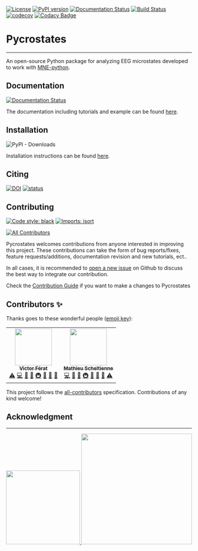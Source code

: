 [![License](https://img.shields.io/badge/License-BSD%203--Clause-blue.svg)](https://opensource.org/licenses/BSD-3-Clause)
[![PyPI version](https://badge.fury.io/py/pycrostates.svg)](https://badge.fury.io/py/pycrostates)
[![Documentation Status](https://readthedocs.org/projects/pycrostates/badge/?version=latest)](https://pycrostates.readthedocs.io/en/latest/?badge=latest)
[![Build Status](https://dev.azure.com/vferat/pycrostates/_apis/build/status/vferat.pycrostates?branchName=main)](https://dev.azure.com/vferat/pycrostates/_build/latest?definitionId=1&branchName=main)
[![codecov](https://codecov.io/gh/vferat/pycrostates/branch/master/graph/badge.svg?token=47COGGCGX8)](https://codecov.io/gh/vferat/pycrostates)
[![Codacy Badge](https://app.codacy.com/project/badge/Grade/029e425f90614943b0a944e03922b637)](https://www.codacy.com/gh/vferat/pycrostates/dashboard?utm_source=github.com&amp;utm_medium=referral&amp;utm_content=vferat/pycrostates&amp;utm_campaign=Badge_Grade)

# Pycrostates
---

An open-source Python package for analyzing EEG microstates developed to work with [MNE-python](https://mne.tools/stable/index.html).

## Documentation
[![Documentation Status](https://readthedocs.org/projects/pycrostates/badge/?version=latest)](https://pycrostates.readthedocs.io/en/latest/?badge=latest)

The documentation including tutorials and example can be found [here](https://pycrostates.readthedocs.io/en/latest/).


## Installation
![PyPI - Downloads](https://img.shields.io/pypi/dm/pycrostates)

Installation instructions can be found [here](https://pycrostates.readthedocs.io/en/master/install.html).

## Citing
[![DOI](https://zenodo.org/badge/DOI/10.5281/zenodo.6642589.svg)](https://doi.org/10.5281/zenodo.6642589)
[![status](https://joss.theoj.org/papers/be7e10c061e28f5694cb7366aef445a3/status.svg)](https://joss.theoj.org/papers/be7e10c061e28f5694cb7366aef445a3)


## Contributing
[![Code style: black](https://img.shields.io/badge/code%20style-black-000000.svg)](https://github.com/psf/black)
[![Imports: isort](https://img.shields.io/badge/%20imports-isort-%231674b1?style=flat&labelColor=ef8336)](https://pycqa.github.io/isort/)
<!-- ALL-CONTRIBUTORS-BADGE:START - Do not remove or modify this section -->
[![All Contributors](https://img.shields.io/badge/all_contributors-2-orange.svg?style=flat-square)](#contributors-)
<!-- ALL-CONTRIBUTORS-BADGE:END -->

Pycrostates welcomes contributions from anyone interested in improving this project. These contributions can take the form of bug reports/fixes, feature requests/additions, documentation revision and new tutorials, ect..

In all cases, it is recommended to [open a new issue](https://github.com/vferat/pycrostates/issues/new/choose) on Github to discuss the best way to integrate our contribution.

Check the [Contribution Guide](https://github.com/vferat/pycrostates/blob/main/CONTRIBUTING.md) if you want to make a changes to Pycrostates

## Contributors ✨

Thanks goes to these wonderful people ([emoji key](https://allcontributors.org/docs/en/emoji-key)):

<!-- ALL-CONTRIBUTORS-LIST:START - Do not remove or modify this section -->
<!-- prettier-ignore-start -->
<!-- markdownlint-disable -->
<table>
  <tr>
    <td align="center"><a href="https://vferat.github.io/about/"><img src="https://avatars.githubusercontent.com/u/28844486?v=4?s=100" width="100px;" alt=""/><br /><sub><b>Victor Férat</b></sub></a><br /><a href="https://github.com/vferat/pycrostates/commits?author=vferat" title="Tests">⚠️</a> <a href="https://github.com/vferat/pycrostates/commits?author=vferat" title="Code">💻</a> <a href="https://github.com/vferat/pycrostates/commits?author=vferat" title="Documentation">📖</a> <a href="#ideas-vferat" title="Ideas, Planning, & Feedback">🤔</a> <a href="#infra-vferat" title="Infrastructure (Hosting, Build-Tools, etc)">🚇</a> <a href="#maintenance-vferat" title="Maintenance">🚧</a> <a href="#projectManagement-vferat" title="Project Management">📆</a> <a href="https://github.com/vferat/pycrostates/pulls?q=is%3Apr+reviewed-by%3Avferat" title="Reviewed Pull Requests">👀</a></td>
    <td align="center"><a href="https://github.com/mscheltienne"><img src="https://avatars.githubusercontent.com/u/73893616?v=4?s=100" width="100px;" alt=""/><br /><sub><b>Mathieu Scheltienne</b></sub></a><br /><a href="https://github.com/vferat/pycrostates/commits?author=mscheltienne" title="Code">💻</a> <a href="https://github.com/vferat/pycrostates/commits?author=mscheltienne" title="Documentation">📖</a> <a href="#ideas-mscheltienne" title="Ideas, Planning, & Feedback">🤔</a> <a href="#infra-mscheltienne" title="Infrastructure (Hosting, Build-Tools, etc)">🚇</a> <a href="#maintenance-mscheltienne" title="Maintenance">🚧</a> <a href="#projectManagement-mscheltienne" title="Project Management">📆</a> <a href="https://github.com/vferat/pycrostates/pulls?q=is%3Apr+reviewed-by%3Amscheltienne" title="Reviewed Pull Requests">👀</a> <a href="https://github.com/vferat/pycrostates/commits?author=mscheltienne" title="Tests">⚠️</a></td>
  </tr>
</table>

<!-- markdownlint-restore -->
<!-- prettier-ignore-end -->

<!-- ALL-CONTRIBUTORS-LIST:END -->

This project follows the [all-contributors](https://github.com/all-contributors/all-contributors) specification. Contributions of any kind welcome!


## Acknowledgment
---

<p float="left">
    <a href="https://www.unige.ch/medecine/neuf/en/researc/grecherche/christoph-michel/">
        <img src="https://raw.githubusercontent.com/vferat/pycrostates/main/docs/_static/img/FBMLAB_logo.png" width="200" />
    </a>
    <a href="https://www.unige.ch/en/university/presentation/">
        <img src="https://raw.githubusercontent.com/vferat/pycrostates/main/docs/_static/img/UNIGE_logo.png" width="300" />
    </a>
</p>